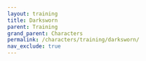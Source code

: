 ```yaml
---
layout: training
title: Darksworn
parent: Training
grand_parent: Characters
permalink: /characters/training/darksworn/
nav_exclude: true
---
```

